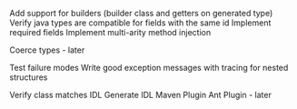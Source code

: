Add support for builders (builder class and getters on generated type)
Verify java types are compatible for fields with the same id
Implement required fields
Implement multi-arity method injection

Coerce types - later

Test failure modes
Write good exception messages with tracing for nested structures

Verify class matches IDL
Generate IDL
  Maven Plugin
  Ant Plugin - later


